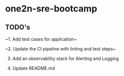 # one2n-sre-bootcamp

## TODO's
~1. Add test cases for application~

~2. Update the CI pipeline with linting and test steps~

3. Add an observability stack for Alerting and Logging
   
4. Update README.md
